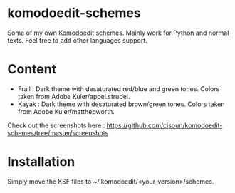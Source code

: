komodoedit-schemes
==================

Some of my own Komodoedit schemes.
Mainly work for Python and normal texts. Feel free to add other languages support.


Content
=======

* Frail : Dark theme with desaturated red/blue and green tones. Colors taken from Adobe Kuler/appel.strudel.
* Kayak : Dark theme with desaturated brown/green tones. Colors taken from Adobe Kuler/matthepworth.

Check out the screenshots here : https://github.com/cisoun/komodoedit-schemes/tree/master/screenshots


Installation
============

Simply move the KSF files to ~/.komodoedit/<your_version>/schemes.
